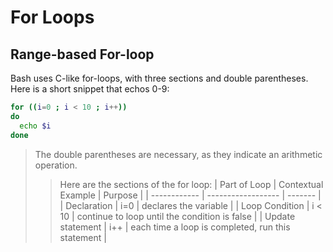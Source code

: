 # For Loops

## Range-based For-loop
Bash uses C-like for-loops, with three sections and double parentheses. <br />
Here is a short snippet that echos 0-9:
```bash
for ((i=0 ; i < 10 ; i++))
do
  echo $i
done
```
> The double parentheses are necessary, as they indicate an arithmetic operation. <br />
>> Here are the sections of the for loop:
>> | Part of Loop | Contextual Example | Purpose |
>> | ------------ | ------------------ | ------- | 
>> | Declaration | i=0 | declares the variable |
>> | Loop Condition | i < 10 | continue to loop until the condition is false |
>> | Update statement | i++ | each time a loop is completed, run this statement |
